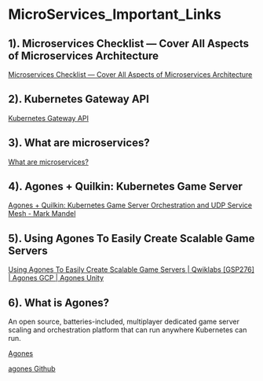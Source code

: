 # MicroServices_Important_Links

## 1). Microservices Checklist — Cover All Aspects of Microservices Architecture  
 [Microservices Checklist — Cover All Aspects of Microservices Architecture](https://medium.com/design-microservices-architecture-with-patterns/microservices-checklist-cover-all-aspects-of-microservices-architecture-e3243fe1a53f)

## 2). Kubernetes Gateway API
 [Kubernetes Gateway API](https://www.solo.io/topics/kubernetes-api-gateway/)

## 3). What are microservices?
 [What are microservices?](https://www.solo.io/topics/microservices/)

## 4). Agones + Quilkin: Kubernetes Game Server
 [Agones + Quilkin: Kubernetes Game Server Orchestration and UDP Service Mesh - Mark Mandel](https://www.youtube.com/watch?v=RHOHkIYdrqw)

## 5). Using Agones To Easily Create Scalable Game Servers
 [Using Agones To Easily Create Scalable Game Servers | Qwiklabs [GSP276] | Agones GCP | Agones Unity](https://www.youtube.com/watch?v=XQCHCCjfZCY)

## 6). What is Agones?
An open source, batteries-included, multiplayer dedicated game server scaling and orchestration platform that can run anywhere Kubernetes can run.

[Agones](https://agones.dev/site/)

[agones Github](https://github.com/googleforgames/agones)

